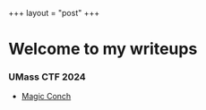 +++
layout = "post"
+++
# Welcome to my writeups

<!--### Here I will post writeups for CTF challanges that I have solved-->

### UMass CTF 2024

- [Magic Conch](umass-ctf-2024/magic-conch)
